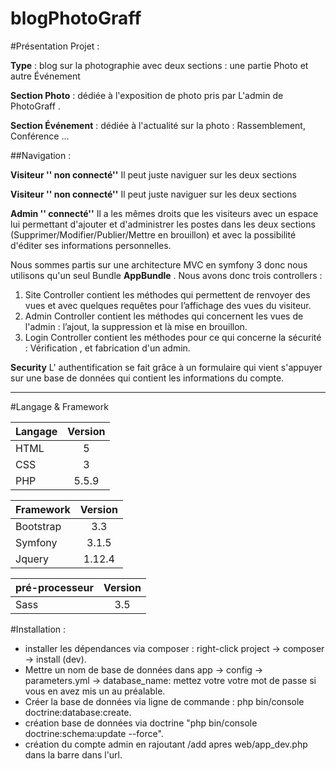blogPhotoGraff
===========


#Présentation Projet :

**Type** : blog sur la photographie avec deux sections : une partie Photo et autre Événement 

**Section Photo** : dédiée à l'exposition de photo pris par L'admin de PhotoGraff . 

**Section Événement** : dédiée à l'actualité sur la photo : Rassemblement, Conférence ...

##Navigation :

**Visiteur '' non connecté''**
Il peut juste naviguer sur les deux sections 

**Visiteur '' non connecté''**
Il peut juste naviguer sur les deux sections  

**Admin '' connecté''**
Il a les mêmes droits que les visiteurs avec un espace lui permettant d'ajouter et d'administrer
les postes dans les deux sections (Supprimer/Modifier/Publier/Mettre en brouillon) et avec la possibilité d'éditer
ses informations personnelles.

Nous sommes partis sur une architecture MVC en symfony 3 donc nous utilisons qu'un seul Bundle
**AppBundle** . Nous avons donc trois controllers :

1. Site Controller contient les méthodes qui permettent de renvoyer des vues et avec quelques requêtes pour
l’affichage des vues du visiteur.
2. Admin Controller contient les méthodes qui concernent les vues de l'admin : l’ajout, la suppression et là
mise en brouillon.
3. Login Controller contient les méthodes pour ce qui concerne la sécurité : Vérification , et fabrication
d'un admin.

**Security**
L' authentification se fait grâce à un formulaire qui vient s'appuyer sur une base de données qui contient les
informations du compte.  
 
---

#Langage & Framework

|   Langage     |    Version    |
| ------------- |:-------------:|
|     HTML      |       5       |
|     CSS       |       3       |
|     PHP       |     5.5.9     |

|   Framework   |    Version    |
| ------------- |:-------------:|
|    Bootstrap  |      3.3      |
|    Symfony    |     3.1.5     |
|    Jquery     |     1.12.4    |


| pré-processeur|    Version    |
| ------------- |:-------------:|
|    Sass       |      3.5      |

#Installation :  

  * installer les dépendances via composer : right-click project -> composer -> install (dev).
  * Mettre un nom de base de données dans app -> config -> parameters.yml -> database_name: mettez votre votre mot de passe si vous en avez mis un au préalable.
  * Créer la base de données via ligne de commande : php bin/console doctrine:database:create.
  * création base de données via doctrine "php bin/console doctrine:schema:update --force".
  * création du compte admin en rajoutant /add apres web/app_dev.php dans la barre dans l'url.







